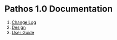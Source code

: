# Pathos 1.0 Documentation

1. [Change Log][]
2. [Design][]
3. [User Guide][]

[Design]: design.md
[Change Log]: ../CHANGELOG.md
[User Guide]: UserGuide.md
